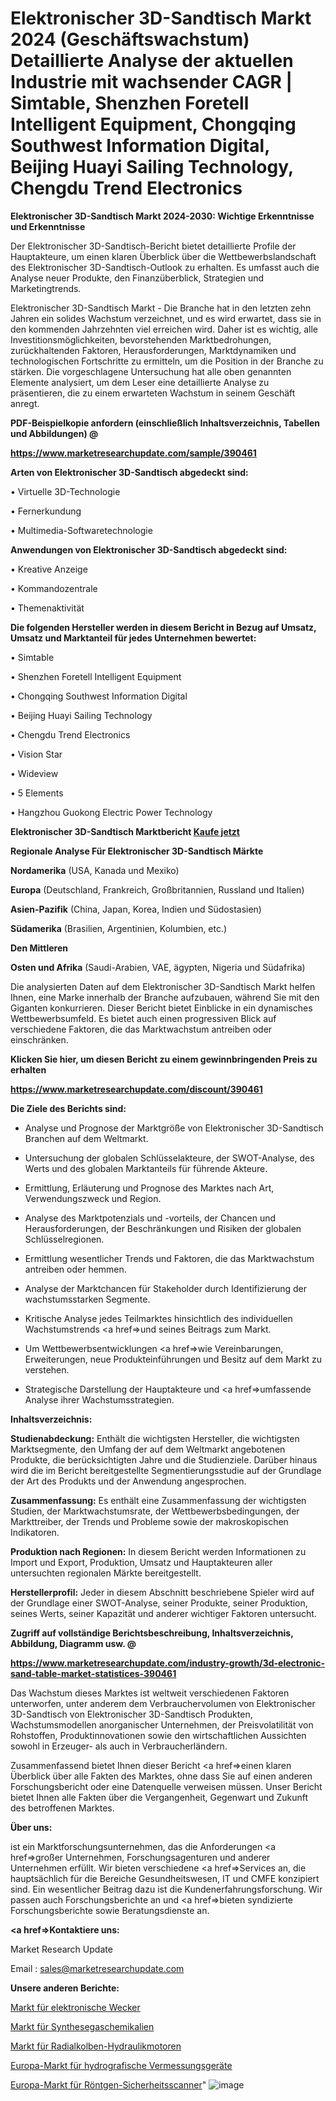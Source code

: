 # Elektronischer 3D-Sandtisch Markt 2024 (Geschäftswachstum) Detaillierte Analyse der aktuellen Industrie mit wachsender CAGR | Simtable, Shenzhen Foretell Intelligent Equipment, Chongqing Southwest Information Digital, Beijing Huayi Sailing Technology, Chengdu Trend Electronics

<strong>Elektronischer 3D-Sandtisch Markt 2024-2030: Wichtige Erkenntnisse und Erkenntnisse</strong>

Der Elektronischer 3D-Sandtisch-Bericht bietet detaillierte Profile der Hauptakteure, um einen klaren Überblick über die Wettbewerbslandschaft des Elektronischer 3D-Sandtisch-Outlook zu erhalten. Es umfasst auch die Analyse neuer Produkte, den Finanzüberblick, Strategien und Marketingtrends.

Elektronischer 3D-Sandtisch Markt - Die Branche hat in den letzten zehn Jahren ein solides Wachstum verzeichnet, und es wird erwartet, dass sie in den kommenden Jahrzehnten viel erreichen wird. Daher ist es wichtig, alle Investitionsmöglichkeiten, bevorstehenden Marktbedrohungen, zurückhaltenden Faktoren, Herausforderungen, Marktdynamiken und technologischen Fortschritte zu ermitteln, um die Position in der Branche zu stärken. Die vorgeschlagene Untersuchung hat alle oben genannten Elemente analysiert, um dem Leser eine detaillierte Analyse zu präsentieren, die zu einem erwarteten Wachstum in seinem Geschäft anregt.



<strong><b>PDF-Beispielkopie anfordern (einschließlich Inhaltsverzeichnis, Tabellen und Abbildungen) @ </b></strong>

<strong><a href=https://www.marketresearchupdate.com/sample/390461>

<strong>https://www.marketresearchupdate.com/sample/390461</u></a></strong></strong>



<strong>Arten von Elektronischer 3D-Sandtisch abgedeckt sind:</strong>

• Virtuelle 3D-Technologie

• Fernerkundung

• Multimedia-Softwaretechnologie



<strong>Anwendungen von Elektronischer 3D-Sandtisch abgedeckt sind:</strong>

• Kreative Anzeige

• Kommandozentrale

• Themenaktivität



<strong>Die folgenden Hersteller werden in diesem Bericht in Bezug auf Umsatz, Umsatz und Marktanteil für jedes Unternehmen bewertet:</strong>

• Simtable

• Shenzhen Foretell Intelligent Equipment

• Chongqing Southwest Information Digital

• Beijing Huayi Sailing Technology

• Chengdu Trend Electronics

• Vision Star

• Wideview

• 5 Elements

• Hangzhou Guokong Electric Power Technology



<strong>Elektronischer 3D-Sandtisch Marktbericht <a href=https://www.marketresearchupdate.com/buynow/390461>Kaufe jetzt</a></strong>



<strong>Regionale Analyse Für Elektronischer 3D-Sandtisch Märkte</strong>



<strong>Nordamerika</strong> (USA, Kanada und Mexiko)



<strong>Europa</strong> (Deutschland, Frankreich, Großbritannien, Russland und Italien)



<strong>Asien-Pazifik</strong> (China, Japan, Korea, Indien und Südostasien)



<strong>Südamerika</strong> (Brasilien, Argentinien, Kolumbien, etc.)



<strong>Den Mittleren</strong> 

<strong>Osten und Afrika</strong> (Saudi-Arabien, VAE, ägypten, Nigeria und Südafrika)

Die analysierten Daten auf dem Elektronischer 3D-Sandtisch Markt helfen Ihnen, eine Marke innerhalb der Branche aufzubauen, während Sie mit den Giganten konkurrieren. Dieser Bericht bietet Einblicke in ein dynamisches Wettbewerbsumfeld. Es bietet auch einen progressiven Blick auf verschiedene Faktoren, die das Marktwachstum antreiben oder einschränken.



<strong>Klicken Sie hier, um diesen Bericht zu einem gewinnbringenden Preis zu erhalten
</strong>

<strong><a href=https://www.marketresearchupdate.com/discount/390461>https://www.marketresearchupdate.com/discount/390461</b></u></strong></a>



<strong>Die Ziele des Berichts sind:</strong>

- Analyse und Prognose der Marktgröße von Elektronischer 3D-Sandtisch Branchen auf dem Weltmarkt.

- Untersuchung der globalen Schlüsselakteure, der SWOT-Analyse, des Werts und des globalen Marktanteils für führende Akteure.

- Ermittlung, Erläuterung und Prognose des Marktes nach Art, Verwendungszweck und Region.

- Analyse des Marktpotenzials und -vorteils, der Chancen und Herausforderungen, der Beschränkungen und Risiken der globalen Schlüsselregionen.

- Ermittlung wesentlicher Trends und Faktoren, die das Marktwachstum antreiben oder hemmen.

- Analyse der Marktchancen für Stakeholder durch Identifizierung der wachstumsstarken Segmente.

- Kritische Analyse jedes Teilmarktes hinsichtlich des individuellen Wachstumstrends <a href=>und</a> seines Beitrags zum Markt.

- Um Wettbewerbsentwicklungen <a href=>wie</a> Vereinbarungen, Erweiterungen, neue Produkteinführungen und Besitz auf dem Markt zu verstehen.

- Strategische Darstellung der Hauptakteure und <a href=>umfas</a>sende Analyse ihrer Wachstumsstrategien.



<strong>Inhaltsverzeichnis:</strong>



<strong>Studienabdeckung:</strong> Enthält die wichtigsten Hersteller, die wichtigsten Marktsegmente, den Umfang der auf dem Weltmarkt angebotenen Produkte, die berücksichtigten Jahre und die Studienziele. Darüber hinaus wird die im Bericht bereitgestellte Segmentierungsstudie auf der Grundlage der Art des Produkts und der Anwendung angesprochen.



<strong>Zusammenfassung:</strong> Es enthält eine Zusammenfassung der wichtigsten Studien, der Marktwachstumsrate, der Wettbewerbsbedingungen, der Markttreiber, der Trends und Probleme sowie der makroskopischen Indikatoren.



<strong>Produktion nach Regionen:</strong> In diesem Bericht werden Informationen zu Import und Export, Produktion, Umsatz und Hauptakteuren aller untersuchten regionalen Märkte bereitgestellt.



<strong>Herstellerprofil:</strong> Jeder in diesem Abschnitt beschriebene Spieler wird auf der Grundlage einer SWOT-Analyse, seiner Produkte, seiner Produktion, seines Werts, seiner Kapazität und anderer wichtiger Faktoren untersucht.



<strong><b>Zugriff auf vollständige Berichtsbeschreibung, Inhaltsverzeichnis, Abbildung, Diagramm usw. @ </b></strong>

<strong><a href=https://www.marketresearchupdate.com/industry-growth/3d-electronic-sand-table-market-statistices-390461>https://www.marketresearchupdate.com/industry-growth/3d-electronic-sand-table-market-statistices-390461</a></strong>

Das Wachstum dieses Marktes ist weltweit verschiedenen Faktoren unterworfen, unter anderem dem Verbrauchervolumen von Elektronischer 3D-Sandtisch von Elektronischer 3D-Sandtisch Produkten, Wachstumsmodellen anorganischer Unternehmen, der Preisvolatilität von Rohstoffen, Produktinnovationen sowie den wirtschaftlichen Aussichten sowohl in Erzeuger- als auch in Verbraucherländern.

Zusammenfassend bietet Ihnen dieser Bericht <a href=>einen</a> klaren Überblick über alle Fakten des Marktes, ohne dass Sie auf einen anderen Forschungsbericht oder eine Datenquelle verweisen müssen. Unser Bericht bietet Ihnen alle Fakten über die Vergangenheit, Gegenwart und Zukunft des betroffenen Marktes.



<strong>Über uns:</strong>

 ist ein Marktforschungsunternehmen, das die Anforderungen <a href=>großer</a> Unternehmen, Forschungsagenturen und anderer Unternehmen erfüllt. Wir bieten verschiedene <a href=>Services</a> an, die hauptsächlich für die Bereiche Gesundheitswesen, IT und CMFE konzipiert sind. Ein wesentlicher Beitrag dazu ist die Kundenerfahrungsforschung. Wir passen auch Forschungsberichte an und <a href=>bieten</a> syndizierte Forschungsberichte sowie Beratungsdienste an.



<strong><a href=>Kontaktiere uns:</a></strong>

Market Research Update

Email : sales@marketresearchupdate.com



<strong>Unsere anderen Berichte:</strong>

<a href=https://www.linkedin.com/pulse/electronic-alarm-clock-market-latest-report-outstanding>Markt für elektronische Wecker</a>

<a href=https://www.linkedin.com/pulse/syngas-chemicals-market-future-scope>Markt für Synthesegaschemikalien</a>

<a href=https://www.linkedin.com/pulse/radial-piston-hydraulic-motors-market-size-1f>Markt für Radialkolben-Hydraulikmotoren</a>

<a href=https://www.linkedin.com/pulse/europe-hydrographic-survey-equipments-market-analysis>Europa-Markt für hydrografische Vermessungsgeräte</a>

<a href=https://www.linkedin.com/pulse/europe-x-ray-security-scanner-market-size-growth>Europa-Markt für Röntgen-Sicherheitsscanner</a>"
![image](https://github.com/Gayatrikarjule/Market-Analysis-361/assets/97346546/c696e055-a111-4af2-bdbe-deaaa9c94275)
